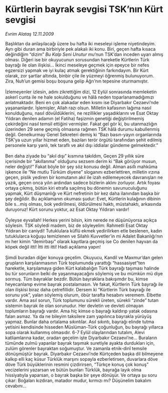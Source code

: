 # Kürtlerin bayrak sevgisi TSK’nın Kürt sevgisi

*Evrim Alataş 12.11.2009*

<div class="yazi">Başlıktan da anlaşılacağı üzere bu hafta iki meseleyi işleme niyetindeyim. Ayrı gibi duran ama birbiriyle pek alakalı iki konu. Biri, geçen hafta kısaca değindiğim “dizim” <i>Bu Kalp Seni Unutur mu</i>’nun TSK’dan inceden uyarı almış olması. Diğeri ise bir okuyucunun sorusundan hareketle Kürtlerin Türk bayrağı ile olan ilişkisi... İkinci meseleye geçmek için epeyce bir nefes egzersizi yapmak ve iyi kulaç atmak gerektiğinin farkındayım. Bir Kürt olarak, zor şartlar altında, binbir çile ile yüzmeyi öğrenmiş bulunuyorum. Zira, Nuh’un gemisi boşu boşuna gelip Ağrı’nın tepesine oturmamıştır. <br/><br/>İzlemeyenler izlesin, adını zikrettiğim dizi, 12 Eylül sonrasında memleketin askerî cunta ile ne hale sokulduğunu ve hâlâ neden toparlanamadığımızı anlatmaktadır. Beni en çok alakadar eden kısmı ise Diyarbakır Cezaevi’nde yaşananlardır. İşlemişler, Allah razı olsun. Milletin kafasının lağıma nasıl konulduğunu, nasıl dövüldüklerini, ne rezillikler yaşadıklarını ve Esat Oktay Yıldıran denilen adamın (el Fatiha) faşizmin genetiği değiştirilmemiş çekirdeğini nasıl temsil ettiğini vermişler. Fakat gel gör ki, bu utanmazlığın üzerinden 29 sene geçmiş olmasına rağmen TSK hâlâ durumu kabullenmiş değil. Genelkurmay Genel Sekreteri demiş ki “Bazı basın-yayın organlarında TSK’ya uzun yıllar hizmet eden, bazıları terör örgütü tarafından şehit edilmiş personele karşı yanlı, tek taraflı ve akıl dışı iddialar gündeme gelmektedir.” <br/><br/>Ben daha ziyade bu “akıl dışı” kısmına takıldım, Geçen 29 yıllık süre içerisinde bir “akıllanma” olduğunu sezsem derim ki “Bak görüyor musun, neler değişti!” Fakat böyle bir şey söz konusu değil. Alman asıllı mahkûma işkence ile “Ne mutlu Türküm diyene” sloganını ezberlettiren, milletin ırzına geçen, pislik yediren bir komutanın akıl ile izah edilemeyecek davranışları ne yazık, geçen onca yılın ardından sadece bizlerin aklını zorluyor. Artık foyası ortaya çıkmış, bütün kiri etrafa saçılmış bu dönemin savunuculuğunu yapmak, Kürt düşmanlığı ve Kürt nefretinin bir kez daha ilanından başka bir şey değildir. Bu açıklamanın okuması şudur: Evet, Kürtlerin kulağının dibinin bile s...miş olması, bok yedirilmesi, öldürülmesi haktı, müstahaktı, arkasında duruyoruz! Kürt sorunu yoktur, az Esat Oktay Yıldıran vardır! <br/><br/>Öyleyse eyvallah! Herkes yerini bilsin, kim nerede ne düşünüyorsa açıkça söylesin. TSK söyledi madem, biz de söyleyelim: Rahmetli Esat Oktay Yıldıran bir caniydi! Tutuklulara küflü ekmek yedirilirken etle beslenen, kadın tutuklularca koğuşu temizlenen ve Silahlı Kuvvetler’in mi Adalet Bakanlığı’nın mı her kimin “demirbaşı” olarak kayıtlara geçmiş ise Co denilen hayvan da köpek değil itti! İtti itti itti! Hadi açıklama yapın! <br/><br/>Şimdi buradan diğer konuya geçelim. Okuyucu, Kandil ve Maxmur’dan gelen grupların karşılanmasının Türk toplumunda yarattığı “hassasiyet”ten hareketle, karşılamaya giden Kürt kalabalığın Türk bayrağı taşıması halinde bu tür sorunların belki de yaşanmayacağını söylemiş ve bu mümkün mü diye sormuş. Tüm bayraklar bezdir. Bütün bayraklara bakışımdır bu, kimse heyecanlanıp evime bayrak postalamasın. Ve fakat, Kürtlerin Türk bayrağı ile olan ilişkisi biraz daha çetrefillidir. Dersem ki “Kürtlerin Türk bayrağı ile sorunu yok”, yalan söylemiş olurum, öbür tarafta hesabını veremem. Elbette vardır. Ama asıl sorun, Türk toplumunu sürekli üreten, sürekli “zinde” tutan sistemin bayrak ile olan sorunudur. Her devletin ve devleti olmayan toplumların bayrağı vardır. Ama hiç kimse o bayrağı kaldırıp yatak odasına falan asmaz. Ya da ne bileyim taksilere zam yapılınca bayrakla yürüyüş yapmaz. Bunlar daha ortalama sıkıntılar. Asıl sıkıntı, bayrağı elinde tutma yetisini kendisinde hisseden Müslüman-Türk çoğunluğun, bu bayrağı yıllarca sopa olarak kullanmış olmasıdır. 6-7 Eylül olaylarından tutalım, Alevi katliamlarına kadar, oradan geçelim işte Diyarbakır Cezaevi’ne... Buraların tümünde zulmü yapanlar bayrak taşımak suretiyle ayakta durdukları için, zulüm görenler bayraktan soğumuştur. Ve zamanla etnik-dinî temsile dönüşmüştür bayrak. Diyarbakır Cezaevi’nde Kürtçeden başka dil bilmeyene kalkıp elli kaç küsur Türklük marşını sopayla ezberletirsen, duvarlara döve döve Türk büyüklerinin resmini çizdirirsen, “Türkçe konuş çok konuş” vecizelerini yazarsan ve bütün bunları Türklük, bayrağa layık olma hissiyatıyla yaparsan, o bayrak başka bir şeye dönüşür. Ve ortaya şu soru çıkar: Boğaları kızdıran, matador mudur, kırmızı mı? Düşünelim bakalım cevabını...</div>
